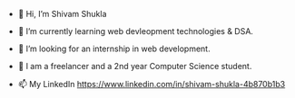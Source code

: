- 👋 Hi, I’m Shivam Shukla

- 🌱 I’m currently learning web devleopment technologies & DSA.
- 👀 I’m looking for an internship in web development.
- 💞️ I am a freelancer and a 2nd year Computer Science student.
- 📫 My LinkedIn https://www.linkedin.com/in/shivam-shukla-4b870b1b3

<!---
shivam910/shivam910 is a ✨ special ✨ repository because its `README.md` (this file) appears on your GitHub profile.
You can click the Preview link to take a look at your changes.
--->
